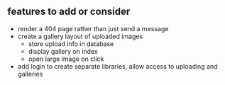 ## features to add or consider
* render a 404 page rather than just send a message
* create a gallery layout of uploaded images
  * store upload info in database
  * display gallery on index
  * open large image on click
* add login to create separate libraries, allow access to uploading and galleries